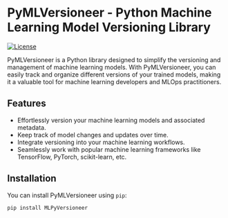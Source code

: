 # PyMLVersioneer - Python Machine Learning Model Versioning Library

[![License](https://img.shields.io/badge/License-MIT-blue.svg)](https://opensource.org/licenses/MIT)

PyMLVersioneer is a Python library designed to simplify the versioning and management of machine learning models. With PyMLVersioneer, you can easily track and organize different versions of your trained models, making it a valuable tool for machine learning developers and MLOps practitioners.

## Features

- Effortlessly version your machine learning models and associated metadata.
- Keep track of model changes and updates over time.
- Integrate versioning into your machine learning workflows.
- Seamlessly work with popular machine learning frameworks like TensorFlow, PyTorch, scikit-learn, etc.

## Installation

You can install PyMLVersioneer using `pip`:
```bash
pip install MLPyVersioneer
```
